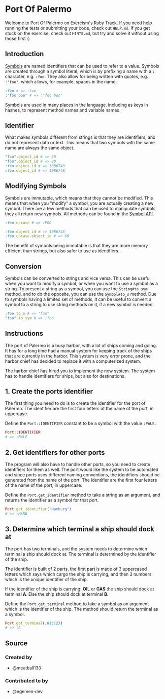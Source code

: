 # Port Of Palermo

Welcome to Port Of Palermo on Exercism's Ruby Track.
If you need help running the tests or submitting your code, check out `HELP.md`.
If you get stuck on the exercise, check out `HINTS.md`, but try and solve it without using those first :)

## Introduction

[Symbols][symbols] are named identifiers that can be used to refer to a value.
Symbols are created through a symbol literal, which is by prefixing a name with a `:` character, e.g. `:foo`.
They also allow for being written with quotes, e.g. `:"foo"`, which allows, for example, spaces in the name.

```ruby
:foo # => :foo
:"foo boo" # => :"foo boo"
```

Symbols are used in many places in the language, including as keys in hashes, to represent method names and variable names.

## Identifier

What makes symbols different from strings is that they are identifiers, and do not represent data or text.
This means that two symbols with the same name are always the same object.

```ruby
"foo".object_id # => 60
"foo".object_id # => 80
:foo.object_id # => 1086748
:foo.object_id # => 1086748
```

## Modifying Symbols

Symbols are immutable, which means that they cannot be modified.
This means that when you "modify" a symbol, you are actually creating a new symbol.
There are a few methods that can be used to manipulate symbols, they all return new symbols.
All methods can be found in the [Symbol API][symbols-api].

```ruby
:foo.upcase # => :FOO

:foo.object_id # => 1086748
:foo.upcase.object_id # => 60
```

The benefit of symbols being immutable is that they are more memory efficient than strings, but also safer to use as identifiers.

## Conversion

Symbols can be converted to strings and vice versa.
This can be useful when you want to modify a symbol, or when you want to use a symbol as a string.
To present a string as a symbol, you can use the `String#to_sym` method, and to do the opposite, you can use the `Symbol#to_s` method.
Due to symbols having a limited set of methods, it can be useful to convert a symbol to a string to use string methods on it, if a new symbol is needed.

```ruby
:foo.to_s # => "foo"
"foo".to_sym # => :foo
```

[symbols]: https://www.rubyguides.com/2018/02/ruby-symbols/
[symbols-api]: https://rubyapi.org/o/symbol

## Instructions

The port of Palermo is a busy harbor, with a lot of ships coming and going.
It has for a long time had a manual system for keeping track of the ships that are currently in the harbor.
This system is very error prone, and the harbor chief has decided to replace it with a computerized system.

The harbor chief has hired you to implement the new system.
The system has to handle identifiers for ships, but also for destinations.

## 1. Create the ports identifier

The first thing you need to do is to create the identifier for the port of Palermo.
The identifier are the first four letters of the name of the port, in uppercase.

Define the `Port::IDENTIFIER` constant to be a symbol with the value `:PALE`.
    
```ruby
Port::IDENTIFIER 
# => :PALE
```

## 2. Get identifiers for other ports

The program will also have to handle other ports, so you need to create identifiers for them as well.
The port would like the system to be automated and since ports uses different naming conventions, the identifiers should be generated from the name of the port.
The identifier are the first four letters of the name of the port, in uppercase.

Define the `Port.get_identifier` method to take a string as an argument, and returns the identifier as a symbol for that port.

```ruby
Port.get_identifier("Hamburg") 
# => :HAMB
```

## 3. Determine which terminal a ship should dock at

The port has two terminals, and the system needs to determine which terminal a ship should dock at.
The terminal is determined by the identifier of the ship.

The identifier is built of 2 parts, the first part is made of 3 uppercased letters which says which cargo the ship is carrying, and then 3 numbers which is the unique identifier of the ship.

If the identifier of the ship is carrying: **OIL** or **GAS** the ship should dock at terminal **A**.
Else the ship should dock at terminal **B**. 

Define the `Port.get_terminal` method to take a symbol as an argument which is the identifier of the ship.
The method should return the terminal as a symbol.

```ruby
Port.get_terminal(:OIL123)
# => :A
```

## Source

### Created by

- @meatball133

### Contributed to by

- @egemen-dev